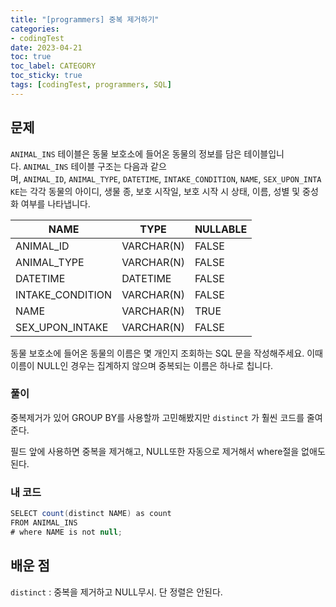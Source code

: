 ```yaml
---
title: "[programmers] 중복 제거하기"
categories:
- codingTest
date: 2023-04-21
toc: true
toc_label: CATEGORY
toc_sticky: true
tags: [codingTest, programmers, SQL]
---
```


## 문제

`ANIMAL_INS` 테이블은 동물 보호소에 들어온 동물의 정보를 담은 테이블입니다. `ANIMAL_INS` 테이블 구조는 다음과 같으며, `ANIMAL_ID`, `ANIMAL_TYPE`, `DATETIME`, `INTAKE_CONDITION`, `NAME`, `SEX_UPON_INTAKE`는 각각 동물의 아이디, 생물 종, 보호 시작일, 보호 시작 시 상태, 이름, 성별 및 중성화 여부를 나타냅니다.

| NAME | TYPE | NULLABLE |
| --- | --- | --- |
| ANIMAL_ID | VARCHAR(N) | FALSE |
| ANIMAL_TYPE | VARCHAR(N) | FALSE |
| DATETIME | DATETIME | FALSE |
| INTAKE_CONDITION | VARCHAR(N) | FALSE |
| NAME | VARCHAR(N) | TRUE |
| SEX_UPON_INTAKE | VARCHAR(N) | FALSE |

동물 보호소에 들어온 동물의 이름은 몇 개인지 조회하는 SQL 문을 작성해주세요. 이때 이름이 NULL인 경우는 집계하지 않으며 중복되는 이름은 하나로 칩니다.

### 풀이

중복제거가 있어 GROUP BY를 사용할까 고민해봤지만 `distinct` 가 훨씬 코드를 줄여준다.

 필드 앞에 사용하면 중복을 제거해고, NULL또한 자동으로 제거해서 where절을 없애도 된다.

### 내 코드

```java
SELECT count(distinct NAME) as count
FROM ANIMAL_INS
# where NAME is not null;
```

## 배운 점

`distinct` : 중복을 제거하고 NULL무시. 단 정렬은 안된다.